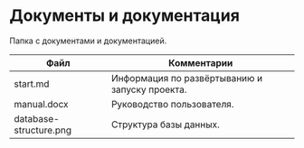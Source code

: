 # Документы и документация

Папка с документами и документацией.


| Файл                                             | Комментарии                                    |
| ------------------------------------------------ | ---------------------------------------------- |
| start.md                                         | Информация по развёртыванию и запуску проекта. |
| manual.docx                                      | Руководство пользователя.                      |
| database-structure.png                           | Структура базы данных.                         |